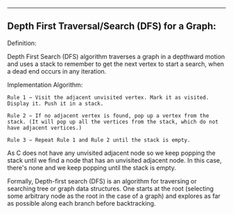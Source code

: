 ---------------------------------------------------
Depth First Traversal/Search (DFS) for a Graph:
---------------------------------------------------

Definition:

Depth First Search (DFS) algorithm traverses a graph in a depthward motion and uses a stack to remember to get the next vertex to start a search, when a dead end occurs in any iteration.

Implementation Algorithm:

    Rule 1 − Visit the adjacent unvisited vertex. Mark it as visited. Display it. Push it in a stack.

    Rule 2 − If no adjacent vertex is found, pop up a vertex from the stack. (It will pop up all the vertices from the stack, which do not have adjacent vertices.)

    Rule 3 − Repeat Rule 1 and Rule 2 until the stack is empty.

As C does not have any unvisited adjacent node so we keep popping the stack until we find a node that has an unvisited adjacent node. In this case, there's none and we keep popping until the stack is empty.


Formally, Depth-first search (DFS) is an algorithm for traversing or searching tree or graph data structures. One starts at the root (selecting some arbitrary node as the root in the case of a graph) and explores as far as possible along each branch before backtracking.